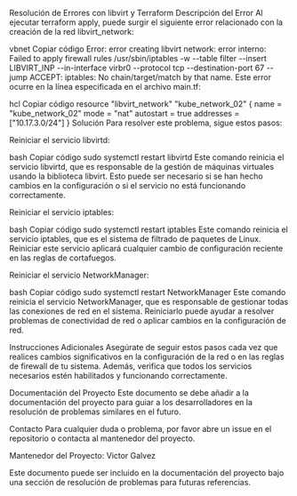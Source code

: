 Resolución de Errores con libvirt y Terraform
Descripción del Error
Al ejecutar terraform apply, puede surgir el siguiente error relacionado con la creación de la red libvirt_network:

vbnet
Copiar código
Error: error creating libvirt network: error interno: Failed to apply firewall rules /usr/sbin/iptables -w --table filter --insert LIBVIRT_INP --in-interface virbr0 --protocol tcp --destination-port 67 --jump ACCEPT: iptables: No chain/target/match by that name.
Este error ocurre en la línea especificada en el archivo main.tf:

hcl
Copiar código
resource "libvirt_network" "kube_network_02" {
  name      = "kube_network_02"
  mode      = "nat"
  autostart = true
  addresses = ["10.17.3.0/24"]
}
Solución
Para resolver este problema, sigue estos pasos:

Reiniciar el servicio libvirtd:

bash
Copiar código
sudo systemctl restart libvirtd
Este comando reinicia el servicio libvirtd, que es responsable de la gestión de máquinas virtuales usando la biblioteca libvirt. Esto puede ser necesario si se han hecho cambios en la configuración o si el servicio no está funcionando correctamente.

Reiniciar el servicio iptables:

bash
Copiar código
sudo systemctl restart iptables
Este comando reinicia el servicio iptables, que es el sistema de filtrado de paquetes de Linux. Reiniciar este servicio aplicará cualquier cambio de configuración reciente en las reglas de cortafuegos.

Reiniciar el servicio NetworkManager:

bash
Copiar código
sudo systemctl restart NetworkManager
Este comando reinicia el servicio NetworkManager, que es responsable de gestionar todas las conexiones de red en el sistema. Reiniciarlo puede ayudar a resolver problemas de conectividad de red o aplicar cambios en la configuración de red.

Instrucciones Adicionales
Asegúrate de seguir estos pasos cada vez que realices cambios significativos en la configuración de la red o en las reglas de firewall de tu sistema. Además, verifica que todos los servicios necesarios estén habilitados y funcionando correctamente.

Documentación del Proyecto
Este documento se debe añadir a la documentación del proyecto para guiar a los desarrolladores en la resolución de problemas similares en el futuro.

Contacto
Para cualquier duda o problema, por favor abre un issue en el repositorio o contacta al mantenedor del proyecto.

Mantenedor del Proyecto: Victor Galvez

Este documento puede ser incluido en la documentación del proyecto bajo una sección de resolución de problemas para futuras referencias.